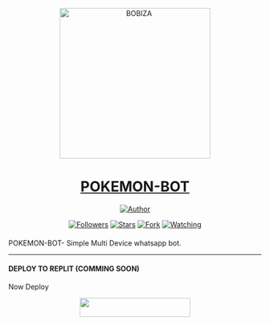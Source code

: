 
<p align="center">  
  <a href="https://youtube.com/@noureddineouafy2">
      <img alt="BOBIZA" height="300" src="https://telegra.ph/file/c0c8a7440635f381fe098.jpg">
    <h1 align="center">POKEMON-BOT</h1>
  </a>
</p>
<p align="center">
<a href="https://github.com/noureddineouafy"><img title="Author" src="https://img.shields.io/badge/POKEMON-BOT-black?style=for-the-badge&logo=telegram"></a>
<p/>
<p align="center">
<a href="https://github.com/noureddineouafy?tab=followers"><img title="Followers" src="https://img.shields.io/github/followers/noureddineouafy?label=Followers&style=social"></a>
<a href="https://github.com/noureddineouafy/pokemon-bot/stargazers/"><img title="Stars" src="https://img.shields.io/github/stars/noureddineouafy/pokemon-bot?&style=social"></a>
<a href="https://github.com/noureddineouafy/pokemon-bot/network/members"><img title="Fork" src="https://img.shields.io/github/forks/noureddineouafy/pokemon-bot?style=social"></a>
<a href="https://github.com/noureddineouafy/Bobiza-V1/watchers"><img title="Watching" src="https://img.shields.io/github/watchers/noureddineouafy/Bobiza-V1?label=Watching&style=social"></a>
</p>

####  
POKEMON-BOT- Simple Multi Device whatsapp bot.

***


#### DEPLOY TO REPLIT (COMMING SOON)
Now Deploy
    <br>
<p align="center"><a href="https://repl.it/github/noureddineouafy/pokemon-bot"> <img src="https://img.shields.io/badge/replit%20Deploy-blue?style=for-the-badge&logo=replit" width="220" height="38.45"/></a></p>
